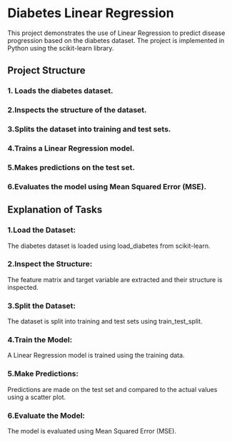 # Diabetes Linear Regression
This project demonstrates the use of Linear Regression to predict disease progression based on the diabetes dataset. The project is implemented in Python using the scikit-learn library.  
## Project Structure

### 1. Loads the diabetes dataset.
### 2.Inspects the structure of the dataset.
### 3.Splits the dataset into training and test sets.
### 4.Trains a Linear Regression model.
### 5.Makes predictions on the test set.
### 6.Evaluates the model using Mean Squared Error (MSE).

## Explanation of Tasks
### 1.Load the Dataset:  
The diabetes dataset is loaded using load_diabetes from scikit-learn.
### 2.Inspect the Structure:  
The feature matrix and target variable are extracted and their structure is inspected.
### 3.Split the Dataset:  
The dataset is split into training and test sets using train_test_split.
### 4.Train the Model:
A Linear Regression model is trained using the training data.
### 5.Make Predictions:  
Predictions are made on the test set and compared to the actual values using a scatter plot.
### 6.Evaluate the Model:  
The model is evaluated using Mean Squared Error (MSE).
